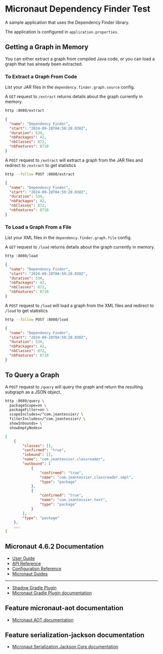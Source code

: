 # Micronaut Dependency Finder Test

A sample application that uses the Dependency Finder library.

The application is configured in `application.properties`.

## Getting a Graph in Memory

You can either extract a graph from compiled Java code, or you can
load a graph that has already been extracted.

### To Extract a Graph From Code

List your JAR files in the `dependency.finder.graph.source` config.

A `GET` request to `/extract` returns details about the graph
currently in memory.

```bash
http :8080/extract
```

```json
{
  "name": "Dependency Finder",
  "start": "2024-09-28T04:59:28.038Z",
  "duration": 534,
  "nbPackages": 42,
  "nbClasses": 872,
  "nbFeatures": 8710
}
```

A `POST` request to `/extract` will extract a graph from the
JAR files and redirect to `/extract` to get statistics

```bash
http --follow POST :8080/extract
```

```json
{
  "name": "Dependency Finder",
  "start": "2024-09-28T04:59:28.038Z",
  "duration": 534,
  "nbPackages": 42,
  "nbClasses": 872,
  "nbFeatures": 8710
}
```

### To Load a Graph From a File

List your XML files in the `dependency.finder.graph.file` config.

A `GET` request to `/load` returns details about the graph
currently in memory.

```bash
http :8080/load
```

```json
{
  "name": "Dependency Finder",
  "start": "2024-09-28T04:59:28.038Z",
  "duration": 534,
  "nbPackages": 42,
  "nbClasses": 872,
  "nbFeatures": 8710
}
```

A `POST` request to `/load` will load a graph from the
XML files and redirect to `/load` to get statistics

```bash
http --follow POST :8080/load
```

```json
{
  "name": "Dependency Finder",
  "start": "2024-09-28T04:59:28.038Z",
  "duration": 534,
  "nbPackages": 42,
  "nbClasses": 872,
  "nbFeatures": 8710
}
```

## To Query a Graph

A `POST` request to `/query` will query the graph and return
the resulting subgraph as a JSON object.

```bash
http :8080/query \
  packageScope=on \
  packageFilter=on \
  scopeIncludes=/^com.jeantessier/ \
  filterIncludes=/^com.jeantessier/ \
  showInbounds= \
  showEmptyNodes=
```

```json
[
    {
        "classes": [],
        "confirmed": "true",
        "inbound": [],
        "name": "com.jeantessier.classreader",
        "outbound": [
            {
                "confirmed": "true",
                "name": "com.jeantessier.classreader.impl",
                "type": "package"
            },
            {
                "confirmed": "true",
                "name": "com.jeantessier.text",
                "type": "package"
            }
        ],
        "type": "package"
    },
    ...
]
```

## Micronaut 4.6.2 Documentation

- [User Guide](https://docs.micronaut.io/4.6.2/guide/index.html)
- [API Reference](https://docs.micronaut.io/4.6.2/api/index.html)
- [Configuration Reference](https://docs.micronaut.io/4.6.2/guide/configurationreference.html)
- [Micronaut Guides](https://guides.micronaut.io/index.html)
---

- [Shadow Gradle Plugin](https://plugins.gradle.org/plugin/com.github.johnrengelman.shadow)
- [Micronaut Gradle Plugin documentation](https://micronaut-projects.github.io/micronaut-gradle-plugin/latest/)
## Feature micronaut-aot documentation

- [Micronaut AOT documentation](https://micronaut-projects.github.io/micronaut-aot/latest/guide/)


## Feature serialization-jackson documentation

- [Micronaut Serialization Jackson Core documentation](https://micronaut-projects.github.io/micronaut-serialization/latest/guide/)


